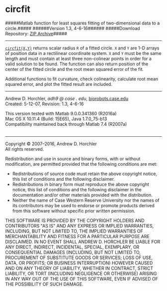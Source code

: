 circfit
========
#####Matlab function for least squares fitting of two-dimensional data to a circle.#####
######Version 1.3, 4-6-16######
#####Download Repository: [ZIP Archive](https://github.com/horchler/circfit/archive/master.zip)#####

--------

[```circfit(X,Y)```](https://github.com/horchler/circfit/blob/master/circfit.m) returns scalar radius ```R``` of a fitted circle. ```X``` and ```Y``` are 1-D arrays of position data in a rectilinear coordinate system. ```X``` and ```Y``` must be the same length and must contain at least three non-colinear points in order for a valid solution to be found. The function can also return position of the center of the fitted circle and the root mean squared error of the fit.  

Additional functions to fit curvature, check colinearity, calculate root mean squared error, and plot the fitted result are included.
&nbsp;  

--------

Andrew D. Horchler, *adh9 @ case . edu*, [biorobots.case.edu](http://biorobots.case.edu/)  
Created: 5-12-07, Revision: 1.3, 4-6-16  

This version tested with Matlab 9.0.0.341360 (R2016a)  
Mac OS X 10.11.4 (Build: 15E65), Java 1.7.0_75-b13  
Compatibility maintained back through Matlab 7.4 (R2007a)  
&nbsp;  

--------

Copyright &copy; 2007&ndash;2016, Andrew D. Horchler  
All rights reserved.  

Redistribution and use in source and binary forms, with or without modification, are permitted provided that the following conditions are met:
 * Redistributions of source code must retain the above copyright notice, this list of conditions and the following disclaimer.
 * Redistributions in binary form must reproduce the above copyright notice, this list of conditions and the following disclaimer in the documentation and/or other materials provided with the distribution.
 * Neither the name of Case Western Reserve University nor the names of its contributors may be used to endorse or promote products derived from this software without specific prior written permission.

THIS SOFTWARE IS PROVIDED BY THE COPYRIGHT HOLDERS AND CONTRIBUTORS "AS IS" AND ANY EXPRESS OR IMPLIED WARRANTIES, INCLUDING, BUT NOT LIMITED TO, THE IMPLIED WARRANTIES OF MERCHANTABILITY AND FITNESS FOR A PARTICULAR PURPOSE ARE DISCLAIMED. IN NO EVENT SHALL ANDREW D. HORCHLER BE LIABLE FOR ANY DIRECT, INDIRECT, INCIDENTAL, SPECIAL, EXEMPLARY, OR CONSEQUENTIAL DAMAGES (INCLUDING, BUT NOT LIMITED TO, PROCUREMENT OF SUBSTITUTE GOODS OR SERVICES; LOSS OF USE, DATA, OR PROFITS; OR BUSINESS INTERRUPTION) HOWEVER CAUSED AND ON ANY THEORY OF LIABILITY, WHETHER IN CONTRACT, STRICT LIABILITY, OR TORT (INCLUDING NEGLIGENCE OR OTHERWISE) ARISING IN ANY WAY OUT OF THE USE OF THIS SOFTWARE, EVEN IF ADVISED OF THE POSSIBILITY OF SUCH DAMAGE.